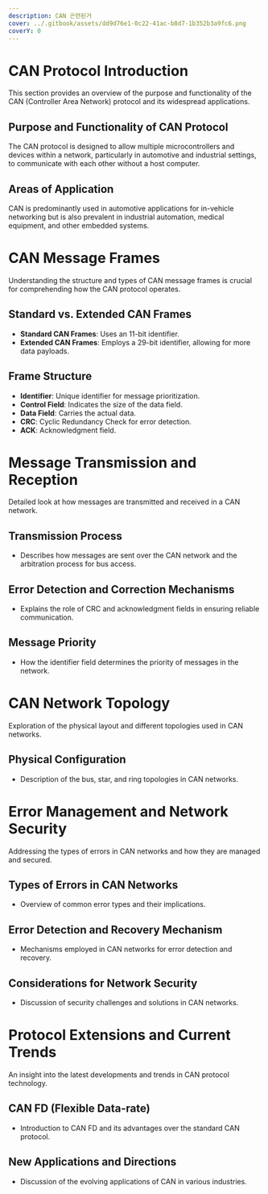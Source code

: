 ```yaml
---
description: CAN 곤련된거
cover: ../.gitbook/assets/dd9d76e1-0c22-41ac-b8d7-1b352b3a9fc6.png
coverY: 0
---
```


# CAN Protocol Introduction

This section provides an overview of the purpose and functionality of the CAN (Controller Area Network) protocol and its widespread applications.

## Purpose and Functionality of CAN Protocol

The CAN protocol is designed to allow multiple microcontrollers and devices within a network, particularly in automotive and industrial settings, to communicate with each other without a host computer.

## Areas of Application

CAN is predominantly used in automotive applications for in-vehicle networking but is also prevalent in industrial automation, medical equipment, and other embedded systems.

# CAN Message Frames

Understanding the structure and types of CAN message frames is crucial for comprehending how the CAN protocol operates.

## Standard vs. Extended CAN Frames

- **Standard CAN Frames**: Uses an 11-bit identifier.
- **Extended CAN Frames**: Employs a 29-bit identifier, allowing for more data payloads.

## Frame Structure

- **Identifier**: Unique identifier for message prioritization.
- **Control Field**: Indicates the size of the data field.
- **Data Field**: Carries the actual data.
- **CRC**: Cyclic Redundancy Check for error detection.
- **ACK**: Acknowledgment field.

# Message Transmission and Reception

Detailed look at how messages are transmitted and received in a CAN network.

## Transmission Process

- Describes how messages are sent over the CAN network and the arbitration process for bus access.

## Error Detection and Correction Mechanisms

- Explains the role of CRC and acknowledgment fields in ensuring reliable communication.

## Message Priority

- How the identifier field determines the priority of messages in the network.

# CAN Network Topology

Exploration of the physical layout and different topologies used in CAN networks.

## Physical Configuration

- Description of the bus, star, and ring topologies in CAN networks.

# Error Management and Network Security

Addressing the types of errors in CAN networks and how they are managed and secured.

## Types of Errors in CAN Networks

- Overview of common error types and their implications.

## Error Detection and Recovery Mechanism

- Mechanisms employed in CAN networks for error detection and recovery.

## Considerations for Network Security

- Discussion of security challenges and solutions in CAN networks.

# Protocol Extensions and Current Trends

An insight into the latest developments and trends in CAN protocol technology.

## CAN FD (Flexible Data-rate)

- Introduction to CAN FD and its advantages over the standard CAN protocol.

## New Applications and Directions

- Discussion of the evolving applications of CAN in various industries.


